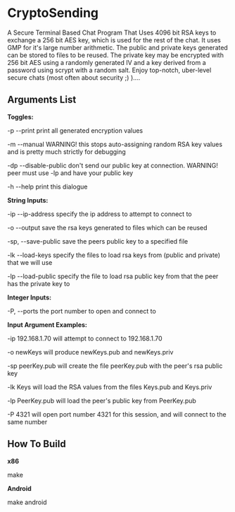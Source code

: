 CryptoSending
=============

A Secure Terminal Based Chat Program That Uses 4096 bit RSA keys to exchange a 256 bit AES key,
which is used for the rest of the chat. It uses GMP for it's large number arithmetic. The public
and private keys generated can be stored to files to be reused. The private key may be encrypted
with 256 bit AES using a randomly generated IV and a key derived from a password using scrypt with
a random salt. Enjoy top-notch, uber-level secure chats (most often about security ;) )....

Arguments List
--------------

**Toggles:**

-p	--print			print all generated encryption values

-m	--manual		WARNING! this stops auto-assigning random RSA key values and is pretty much strictly for debugging

-dp	--disable-public	don't send our public key at connection. WARNING! peer must use -lp and have your public key

-h	--help			print this dialogue

**String Inputs:**

-ip	--ip-address		specify the ip address to attempt to connect to

-o	--output		save the rsa keys generated to files which can be reused

-sp,	--save-public		save the peers public key to a specified file

-lk	--load-keys		specify the files to load rsa keys from (public and private) that we will use

-lp	--load-public		specify the file to load rsa public key from that the peer has the private key to


**Integer Inputs:**

-P, --ports			the port number to open and connect to


**Input Argument Examples:**

-ip 192.168.1.70		will attempt to connect to 192.168.1.70

-o newKeys			will produce newKeys.pub and newKeys.priv

-sp peerKey.pub			will create the file peerKey.pub with the peer's rsa public key

-lk Keys			will load the RSA values from the files Keys.pub and Keys.priv

-lp PeerKey.pub			will load the peer's public key from PeerKey.pub

-P 4321				will open port number 4321 for this session, and will connect to the same number


How To Build
------------
**x86**

make


**Android**

make android
